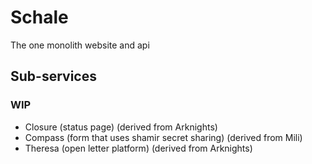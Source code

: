 # Schale

The one monolith website and api

## Sub-services

### WIP

- Closure (status page) (derived from Arknights)
- Compass (form that uses shamir secret sharing) (derived from Mili)
- Theresa (open letter platform) (derived from Arknights)

